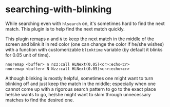 # searching-with-blinking

While searching even with `hlsearch` on, it's sometimes hard to find the next match. This plugin is to help find the next match quickly.

This plugin remaps `n` and `N` to keep the next match in the middle of the screen and blink it in red color (one can change the color if he/she wishes) with a function with customerizable `blinktime` variable (by default it blinks for 0.05 unit of time). 

    nnoremap <buffer> n nzz:call HLNext(0.05)<cr>:echo<cr>
    nnoremap <buffer> N Nzz:call HLNext(0.05)<cr>:echo<cr>

Although blinking is mostly helpful, sometimes one might want to turn blinking off and just keep the match in the middle; especially when one cannot come up with a rigorous search pattern to go to the exact place he/she wants to go, he/she might want to skim through unnecessary matches to find the desired one.
